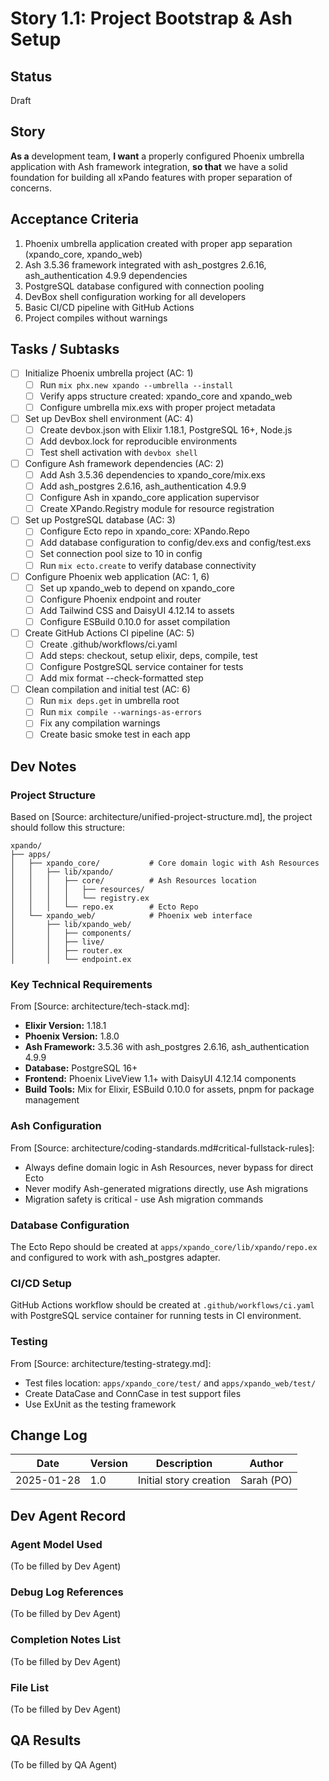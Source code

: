 # Story 1.1: Project Bootstrap & Ash Setup

## Status
Draft

## Story
**As a** development team,
**I want** a properly configured Phoenix umbrella application with Ash framework integration,
**so that** we have a solid foundation for building all xPando features with proper separation of concerns.

## Acceptance Criteria
1. Phoenix umbrella application created with proper app separation (xpando_core, xpando_web)
2. Ash 3.5.36 framework integrated with ash_postgres 2.6.16, ash_authentication 4.9.9 dependencies
3. PostgreSQL database configured with connection pooling
4. DevBox shell configuration working for all developers
5. Basic CI/CD pipeline with GitHub Actions
6. Project compiles without warnings

## Tasks / Subtasks
- [ ] Initialize Phoenix umbrella project (AC: 1)
  - [ ] Run `mix phx.new xpando --umbrella --install`
  - [ ] Verify apps structure created: xpando_core and xpando_web
  - [ ] Configure umbrella mix.exs with proper project metadata
- [ ] Set up DevBox shell environment (AC: 4)
  - [ ] Create devbox.json with Elixir 1.18.1, PostgreSQL 16+, Node.js
  - [ ] Add devbox.lock for reproducible environments
  - [ ] Test shell activation with `devbox shell`
- [ ] Configure Ash framework dependencies (AC: 2)
  - [ ] Add Ash 3.5.36 dependencies to xpando_core/mix.exs
  - [ ] Add ash_postgres 2.6.16, ash_authentication 4.9.9
  - [ ] Configure Ash in xpando_core application supervisor
  - [ ] Create XPando.Registry module for resource registration
- [ ] Set up PostgreSQL database (AC: 3)
  - [ ] Configure Ecto repo in xpando_core: XPando.Repo
  - [ ] Add database configuration to config/dev.exs and config/test.exs
  - [ ] Set connection pool size to 10 in config
  - [ ] Run `mix ecto.create` to verify database connectivity
- [ ] Configure Phoenix web application (AC: 1, 6)
  - [ ] Set up xpando_web to depend on xpando_core
  - [ ] Configure Phoenix endpoint and router
  - [ ] Add Tailwind CSS and DaisyUI 4.12.14 to assets
  - [ ] Configure ESBuild 0.10.0 for asset compilation
- [ ] Create GitHub Actions CI pipeline (AC: 5)
  - [ ] Create .github/workflows/ci.yaml
  - [ ] Add steps: checkout, setup elixir, deps, compile, test
  - [ ] Configure PostgreSQL service container for tests
  - [ ] Add mix format --check-formatted step
- [ ] Clean compilation and initial test (AC: 6)
  - [ ] Run `mix deps.get` in umbrella root
  - [ ] Run `mix compile --warnings-as-errors`
  - [ ] Fix any compilation warnings
  - [ ] Create basic smoke test in each app

## Dev Notes

### Project Structure
Based on [Source: architecture/unified-project-structure.md], the project should follow this structure:
```
xpando/
├── apps/
│   ├── xpando_core/           # Core domain logic with Ash Resources
│   │   ├── lib/xpando/
│   │   │   ├── core/          # Ash Resources location
│   │   │   │   ├── resources/
│   │   │   │   └── registry.ex
│   │   │   └── repo.ex        # Ecto Repo
│   └── xpando_web/            # Phoenix web interface
│       ├── lib/xpando_web/
│       │   ├── components/
│       │   ├── live/
│       │   ├── router.ex
│       │   └── endpoint.ex
```

### Key Technical Requirements
From [Source: architecture/tech-stack.md]:
- **Elixir Version:** 1.18.1
- **Phoenix Version:** 1.8.0
- **Ash Framework:** 3.5.36 with ash_postgres 2.6.16, ash_authentication 4.9.9
- **Database:** PostgreSQL 16+
- **Frontend:** Phoenix LiveView 1.1+ with DaisyUI 4.12.14 components
- **Build Tools:** Mix for Elixir, ESBuild 0.10.0 for assets, pnpm for package management

### Ash Configuration
From [Source: architecture/coding-standards.md#critical-fullstack-rules]:
- Always define domain logic in Ash Resources, never bypass for direct Ecto
- Never modify Ash-generated migrations directly, use Ash migrations
- Migration safety is critical - use Ash migration commands

### Database Configuration
The Ecto Repo should be created at `apps/xpando_core/lib/xpando/repo.ex` and configured to work with ash_postgres adapter.

### CI/CD Setup
GitHub Actions workflow should be created at `.github/workflows/ci.yaml` with PostgreSQL service container for running tests in CI environment.

### Testing
From [Source: architecture/testing-strategy.md]:
- Test files location: `apps/xpando_core/test/` and `apps/xpando_web/test/`
- Create DataCase and ConnCase in test support files
- Use ExUnit as the testing framework

## Change Log
| Date | Version | Description | Author |
|------|---------|-------------|--------|
| 2025-01-28 | 1.0 | Initial story creation | Sarah (PO) |

## Dev Agent Record

### Agent Model Used
(To be filled by Dev Agent)

### Debug Log References
(To be filled by Dev Agent)

### Completion Notes List
(To be filled by Dev Agent)

### File List
(To be filled by Dev Agent)

## QA Results
(To be filled by QA Agent)